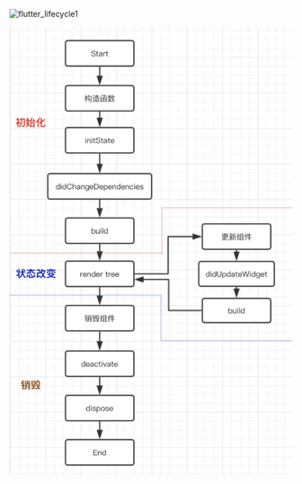 ![flutter_lifecycle1](/assets/flutter_lifecycle1jpg)

![flutter_lifecycle2](/assets/flutter_lifecycle2.jpg)
